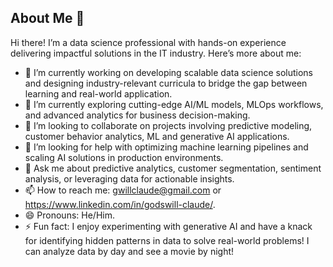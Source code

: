 ## About Me 👋

Hi there! I’m a data science professional with hands-on experience delivering impactful solutions in the IT industry. Here’s more about me:

- 🔭 I’m currently working on developing scalable data science solutions and designing industry-relevant curricula to bridge the gap between learning and real-world application.
- 🌱  I’m currently exploring cutting-edge AI/ML models, MLOps workflows, and advanced analytics for business decision-making. 
- 👯   I’m looking to collaborate on projects involving predictive modeling, customer behavior analytics, ML and generative AI applications.
- 🤔   I’m looking for help with optimizing machine learning pipelines and scaling AI solutions in production environments.
- 💬 Ask me about predictive analytics, customer segmentation, sentiment analysis, or leveraging data for actionable insights.
- 📫 How to reach me: gwillclaude@gmail.com or https://www.linkedin.com/in/godswill-claude/.
- 😄 Pronouns: He/Him.
- ⚡ Fun fact: I enjoy experimenting with generative AI and have a knack for identifying hidden patterns in data to solve real-world problems! I can analyze data by day and see a movie by night!  

